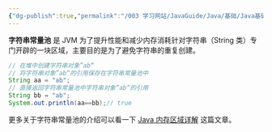 ```yaml
---
{"dg-publish":true,"permalink":"/003 学习网站/JavaGuide/Java/基础/Java基础常见面试题总结（中）/String/字符串常量池的作用了解吗？/","dgPassFrontmatter":true,"created":"2024-05-08T10:10:41.792+08:00","updated":"2024-06-01T10:47:54.298+08:00"}
---
```


**字符串常量池** 是 JVM 为了提升性能和减少内存消耗针对字符串（String 类）专门开辟的一块区域，主要目的是为了避免字符串的重复创建。

```java
// 在堆中创建字符串对象”ab“
// 将字符串对象”ab“的引用保存在字符串常量池中
String aa = "ab";
// 直接返回字符串常量池中字符串对象”ab“的引用
String bb = "ab";
System.out.println(aa==bb);// true
```

更多关于字符串常量池的介绍可以看一下 [Java 内存区域详解](https://javaguide.cn/java/jvm/memory-area.html) 这篇文章。